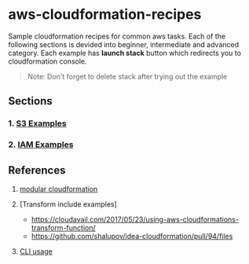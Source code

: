 # aws-cloudformation-recipes
Sample cloudformation recipes for common aws tasks. Each of the following sections is devided into beginner, intermediate and advanced category.
Each example has **launch stack** button which redirects you to cloudformation console.

> Note:  Don't forget to delete stack after trying out the example

## Sections

### 1.  [S3 Examples](templates/s3/s3_resources.md)
### 2.  [IAM Examples](templates/iam/s3_resources.md)

## References

1. [modular cloudformation](https://thomasvachon.com/articles/making-modular-cloudformation-with-includes/)
2. [Transform include examples]
    - https://cloudavail.com/2017/05/23/using-aws-cloudformations-transform-function/
    - https://github.com/shalupov/idea-cloudformation/pull/94/files

3. [CLI usage](http://www.bilalakil.me/beginners-guide-to-cloudformation-and-aws-cli-part-1/comment-page-1/)
